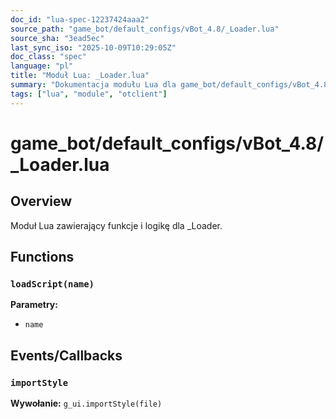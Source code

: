 ```yaml
---
doc_id: "lua-spec-12237424aaa2"
source_path: "game_bot/default_configs/vBot_4.8/_Loader.lua"
source_sha: "3ead5ec"
last_sync_iso: "2025-10-09T10:29:05Z"
doc_class: "spec"
language: "pl"
title: "Moduł Lua: _Loader.lua"
summary: "Dokumentacja modułu Lua dla game_bot/default_configs/vBot_4.8/_Loader.lua"
tags: ["lua", "module", "otclient"]
---
```


# game_bot/default_configs/vBot_4.8/_Loader.lua

## Overview

Moduł Lua zawierający funkcje i logikę dla _Loader.

## Functions

### `loadScript(name)`

**Parametry:**

- `name`

## Events/Callbacks

### `importStyle`

**Wywołanie:** `g_ui.importStyle(file)`
